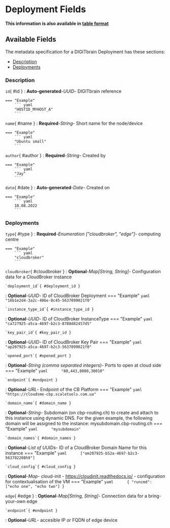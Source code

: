 <style>
  .md-content__button {
    display: none;
  }
</style>
# Deployment Fields

**This information is also available in [table format](/tables/deployment/)**


## Available Fields 

The metadata specification for a DIGITbrain Deployment
has these sections:

- [Description](#description)
- [Deployments](#deployments)


### Description


`id`{ #id }
:   **Auto-generated**-*UUID*- DIGITbrain reference

    === "Example"
        ``` yaml     
        "HOSTID_MYHOST_A"
        ```

`name`{ #name }
:   **Required**-*String*- Short name for the node/device

    === "Example"
        ``` yaml     
        "Ubuntu small"
        ```

`author`{ #author }
:   **Required**-*String*- Created by

    === "Example"
        ``` yaml     
        "Jay"
        ```

`date`{ #date }
:   **Auto-generated**-*Date*- Created on

    === "Example"
        ``` yaml     
        18.08.2022
        ```


### Deployments


`type`{ #type }
:   **Required**-*Enumeration ["cloudbroker", "edge"]*- computing centre

    === "Example"
        ``` yaml     
        "cloudbroker"
        ```

`cloudbroker`{ #cloudbroker }
:   **Optional**-*Map[String, String]*- Configuration data for a CloudBroker instance

    `deployment_id`{ #deployment_id }
:   **Optional**-*UUID*- ID of CloudBroker Deployment
        === "Example"
            ``` yaml     
            "16b1e2d4-3a2c-406e-8c45-5637099021f0"
            ```

    `instance_type_id`{ #instance_type_id }
:   **Optional**-*UUID*- ID of CloudBroker InstanceType
        === "Example"
            ``` yaml     
            "ca727925-a5ca-4697-b2c3-8788d82457d5"
            ```

    `key_pair_id`{ #key_pair_id }
:   **Optional**-*UUID*- ID of CloudBroker Key Pair
        === "Example"
            ``` yaml     
            "ap207925-a5ca-4697-b2c3-5637099021f0"
            ```

    `opened_port`{ #opened_port }
:   **Optional**-*String (comma separated integers)*- Ports to open at cloud side
        === "Example"
            ``` yaml     
            "80,443,8080,30010"
            ```

    `endpoint`{ #endpoint }
:   **Optional**-*URL*- Endpoint of the CB Platform
        === "Example"
            ``` yaml     
            "https://cloudsme-cbp.scaletools.com.ua"
            ```

    `domain_name`{ #domain_name }
:   **Optional**-*String*- Subdomain (on cbp-routing.ch) to create and attach to this instance using dynamic DNS. For the given example, the following domain will be assigned to the instance: mysubdomain.cbp-routing.ch
        === "Example"
            ``` yaml     
            "mysubdomain"
            ```

    `domain_names`{ #domain_names }
:   **Optional**-*List of UUIDs*- ID of a CloudBroker Domain Name for this instance
        === "Example"
            ``` yaml     
            ["om207925-b52a-4697-b2c3-563702208h9"]
            ```

    `cloud_config`{ #cloud_config }
:   **Optional**-*Map*- cloud-init - https://cloudinit.readthedocs.io/ - configuration for contextualisation of the VM
        === "Example"
            ``` yaml     
            {
              "runcmd": ["echo one", "echo two"]
            }
            ```

`edge`{ #edge }
:   **Optional**-*Map[String, String]*- Connection data for a bring-your-own edge

    `endpoint`{ #endpoint }
:   **Optional**-*URL*- accesible IP or FQDN of edge device
